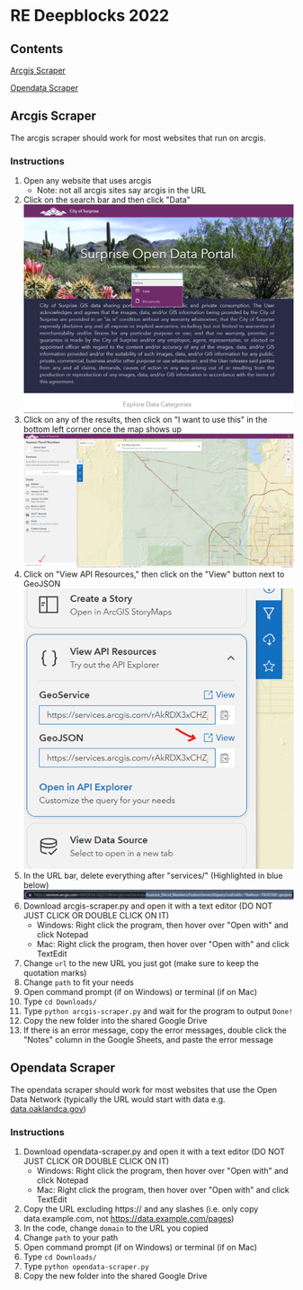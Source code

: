 # RE Deepblocks 2022

## Contents
[Arcgis Scraper](/README.md#arcgis-scraper)

[Opendata Scraper](/README.md#opendata-scraper)

## Arcgis Scraper
The arcgis scraper should work for most websites that run on arcgis.

### Instructions
1. Open any website that uses arcgis
    - Note: not all arcgis sites say arcgis in the URL
2. Click on the search bar and then click "Data"
![Screenshot of searchbar](/assets/images/search.png)
3. Click on any of the results, then click on "I want to use this" in the bottom left corner once the map shows up
![Screenshot of the "I want to use this" button](/assets/images/i-want-to-use-this.png)
4. Click on "View API Resources," then click on the "View" button next to GeoJSON
![](/assets/images/view-api-resources.png)
5. In the URL bar, delete everything after "services/" (Highlighted in blue below)
![](/assets/images/URL-bar.png)
6. Download arcgis-scraper.py and open it with a text editor (DO NOT JUST CLICK OR DOUBLE CLICK ON IT)
    - Windows: Right click the program, then hover over "Open with" and click Notepad
    - Mac: Right click the program, then hover over "Open with" and click TextEdit
7. Change `url` to the new URL you just got (make sure to keep the quotation marks)
8. Change `path` to fit your needs
9. Open command prompt (if on Windows) or terminal (if on Mac)
10. Type `cd Downloads/`
11. Type `python arcgis-scraper.py` and wait for the program to output `Done!`
12. Copy the new folder into the shared Google Drive
13. If there is an error message, copy the error messages, double click the "Notes" column in the Google Sheets, and paste the error message

## Opendata Scraper
The opendata scraper should work for most websites that use the Open Data Network (typically the URL would start with data e.g. [data.oaklandca.gov](https://data.oaklandca.gov/))

### Instructions
1. Download opendata-scraper.py and open it with a text editor (DO NOT JUST CLICK OR DOUBLE CLICK ON IT)
    - Windows: Right click the program, then hover over "Open with" and click Notepad
    - Mac: Right click the program, then hover over "Open with" and click TextEdit
2. Copy the URL excluding https:// and any slashes (i.e. only copy data.example.com, not https://data.example.com/pages)
3. In the code, change `domain` to the URL you copied
4. Change `path` to your path
5. Open command prompt (if on Windows) or terminal (if on Mac)
6. Type `cd Downloads/`
7. Type `python opendata-scraper.py`
8. Copy the new folder into the shared Google Drive
